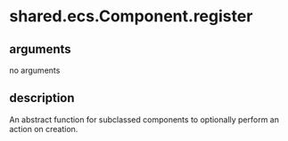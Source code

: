 # shared.ecs.Component.register

## arguments

no arguments

## description

An abstract function for subclassed components to optionally perform an action on creation.